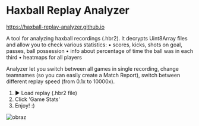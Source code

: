 # Haxball Replay Analyzer
https://haxball-replay-analyzer.github.io

A tool for analyzing haxball recordings (.hbr2). It decrypts Uint8Array files and allow you to check various statistics:
• scores, kicks, shots on goal, passes, ball possession
• info about percentage of time the ball was in each third
• heatmaps for all players

Analyzer let you switch between all games in single recording, change teamnames (so you can easily create a Match Report), switch between different replay speed (from 0.1x to 10000x).

1. ► Load replay (.hbr2 file)
2. Click 'Game Stats'
3. Enjoy! :)

![obraz](https://user-images.githubusercontent.com/65046449/161960226-44508bea-18aa-4c3d-813a-cfebbff76419.png)
